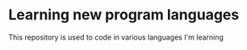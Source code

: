 # Learning new program languages

This repository is used to code in various languages I'm learning

